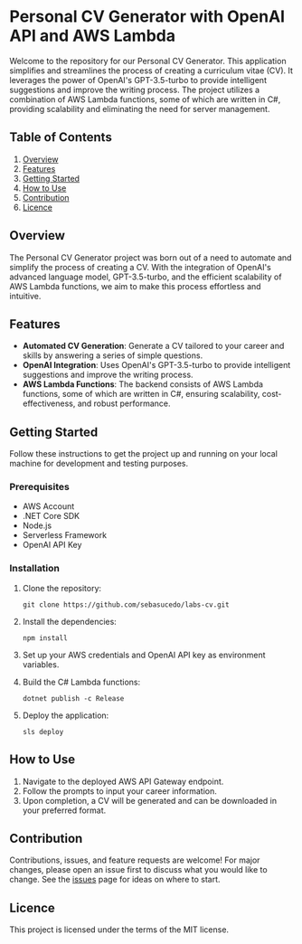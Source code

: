 # Personal CV Generator with OpenAI API and AWS Lambda

Welcome to the repository for our Personal CV Generator. This application simplifies and streamlines the process of creating a curriculum vitae (CV). It leverages the power of OpenAI's GPT-3.5-turbo to provide intelligent suggestions and improve the writing process. The project utilizes a combination of AWS Lambda functions, some of which are written in C#, providing scalability and eliminating the need for server management.

## Table of Contents

1. [Overview](#overview)
2. [Features](#features)
3. [Getting Started](#getting-started)
4. [How to Use](#how-to-use)
5. [Contribution](#contribution)
6. [Licence](#licence)

## Overview

The Personal CV Generator project was born out of a need to automate and simplify the process of creating a CV. With the integration of OpenAI's advanced language model, GPT-3.5-turbo, and the efficient scalability of AWS Lambda functions, we aim to make this process effortless and intuitive.

## Features

- **Automated CV Generation**: Generate a CV tailored to your career and skills by answering a series of simple questions.
- **OpenAI Integration**: Uses OpenAI's GPT-3.5-turbo to provide intelligent suggestions and improve the writing process.
- **AWS Lambda Functions**: The backend consists of AWS Lambda functions, some of which are written in C#, ensuring scalability, cost-effectiveness, and robust performance.

## Getting Started

Follow these instructions to get the project up and running on your local machine for development and testing purposes.

### Prerequisites

- AWS Account
- .NET Core SDK
- Node.js
- Serverless Framework
- OpenAI API Key

### Installation

1. Clone the repository:
    ```
    git clone https://github.com/sebasucedo/labs-cv.git
    ```

2. Install the dependencies:
    ```
    npm install
    ```

3. Set up your AWS credentials and OpenAI API key as environment variables.

4. Build the C# Lambda functions:
    ```
    dotnet publish -c Release
    ```

5. Deploy the application:
    ```
    sls deploy
    ```

## How to Use

1. Navigate to the deployed AWS API Gateway endpoint.
2. Follow the prompts to input your career information.
3. Upon completion, a CV will be generated and can be downloaded in your preferred format.

## Contribution

Contributions, issues, and feature requests are welcome! For major changes, please open an issue first to discuss what you would like to change. See the [issues](https://github.com/sebasucedo/labs-cv/issues) page for ideas on where to start.

## Licence

This project is licensed under the terms of the MIT license.
